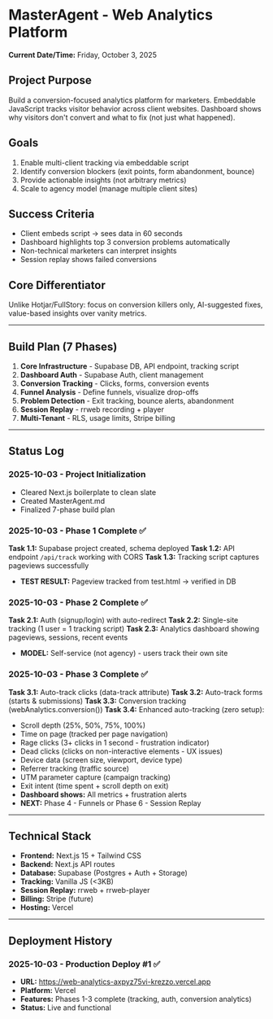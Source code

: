 # MasterAgent - Web Analytics Platform

**Current Date/Time:** Friday, October 3, 2025

## Project Purpose
Build a conversion-focused analytics platform for marketers. Embeddable JavaScript tracks visitor behavior across client websites. Dashboard shows why visitors don't convert and what to fix (not just what happened).

## Goals
1. Enable multi-client tracking via embeddable script
2. Identify conversion blockers (exit points, form abandonment, bounce)
3. Provide actionable insights (not arbitrary metrics)
4. Scale to agency model (manage multiple client sites)

## Success Criteria
- Client embeds script → sees data in 60 seconds
- Dashboard highlights top 3 conversion problems automatically
- Non-technical marketers can interpret insights
- Session replay shows failed conversions

## Core Differentiator
Unlike Hotjar/FullStory: focus on conversion killers only, AI-suggested fixes, value-based insights over vanity metrics.

---

## Build Plan (7 Phases)
1. **Core Infrastructure** - Supabase DB, API endpoint, tracking script
2. **Dashboard Auth** - Supabase Auth, client management
3. **Conversion Tracking** - Clicks, forms, conversion events
4. **Funnel Analysis** - Define funnels, visualize drop-offs
5. **Problem Detection** - Exit tracking, bounce alerts, abandonment
6. **Session Replay** - rrweb recording + player
7. **Multi-Tenant** - RLS, usage limits, Stripe billing

---

## Status Log

### 2025-10-03 - Project Initialization
- Cleared Next.js boilerplate to clean slate
- Created MasterAgent.md
- Finalized 7-phase build plan

### 2025-10-03 - Phase 1 Complete ✅
**Task 1.1:** Supabase project created, schema deployed
**Task 1.2:** API endpoint `/api/track` working with CORS
**Task 1.3:** Tracking script captures pageviews successfully
- **TEST RESULT:** Pageview tracked from test.html → verified in DB

### 2025-10-03 - Phase 2 Complete ✅
**Task 2.1:** Auth (signup/login) with auto-redirect
**Task 2.2:** Single-site tracking (1 user = 1 tracking script)
**Task 2.3:** Analytics dashboard showing pageviews, sessions, recent events
- **MODEL:** Self-service (not agency) - users track their own site

### 2025-10-03 - Phase 3 Complete ✅
**Task 3.1:** Auto-track clicks (data-track attribute)
**Task 3.2:** Auto-track forms (starts & submissions)
**Task 3.3:** Conversion tracking (webAnalytics.conversion())
**Task 3.4:** Enhanced auto-tracking (zero setup):
- Scroll depth (25%, 50%, 75%, 100%)
- Time on page (tracked per page navigation)
- Rage clicks (3+ clicks in 1 second - frustration indicator)
- Dead clicks (clicks on non-interactive elements - UX issues)
- Device data (screen size, viewport, device type)
- Referrer tracking (traffic source)
- UTM parameter capture (campaign tracking)
- Exit intent (time spent + scroll depth on exit)
- **Dashboard shows:** All metrics + frustration alerts
- **NEXT:** Phase 4 - Funnels or Phase 6 - Session Replay

---

## Technical Stack
- **Frontend:** Next.js 15 + Tailwind CSS
- **Backend:** Next.js API routes
- **Database:** Supabase (Postgres + Auth + Storage)
- **Tracking:** Vanilla JS (<3KB)
- **Session Replay:** rrweb + rrweb-player
- **Billing:** Stripe (future)
- **Hosting:** Vercel

---

## Deployment History

### 2025-10-03 - Production Deploy #1 ✅
- **URL:** https://web-analytics-axpyz75vi-krezzo.vercel.app
- **Platform:** Vercel
- **Features:** Phases 1-3 complete (tracking, auth, conversion analytics)
- **Status:** Live and functional


